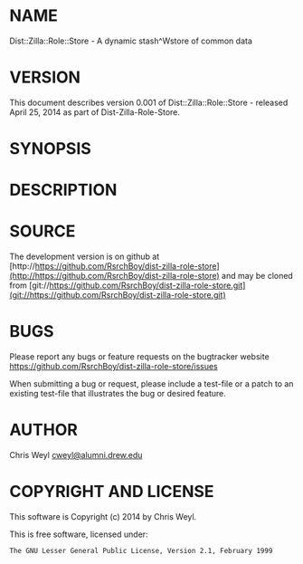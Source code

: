 # NAME

Dist::Zilla::Role::Store - A dynamic stash^Wstore of common data

# VERSION

This document describes version 0.001 of Dist::Zilla::Role::Store - released April 25, 2014 as part of Dist-Zilla-Role-Store.

# SYNOPSIS

# DESCRIPTION

# SOURCE

The development version is on github at [http://https://github.com/RsrchBoy/dist-zilla-role-store](http://https://github.com/RsrchBoy/dist-zilla-role-store)
and may be cloned from [git://https://github.com/RsrchBoy/dist-zilla-role-store.git](git://https://github.com/RsrchBoy/dist-zilla-role-store.git)

# BUGS

Please report any bugs or feature requests on the bugtracker website
https://github.com/RsrchBoy/dist-zilla-role-store/issues

When submitting a bug or request, please include a test-file or a
patch to an existing test-file that illustrates the bug or desired
feature.

# AUTHOR

Chris Weyl <cweyl@alumni.drew.edu>

# COPYRIGHT AND LICENSE

This software is Copyright (c) 2014 by Chris Weyl.

This is free software, licensed under:

    The GNU Lesser General Public License, Version 2.1, February 1999
